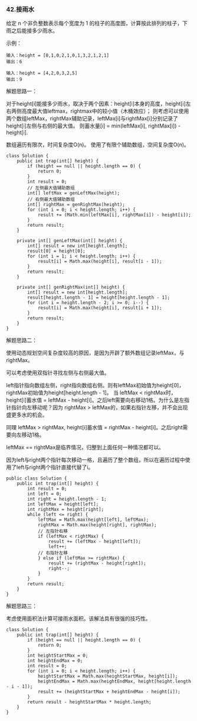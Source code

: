 ### 42.接雨水

给定 n 个非负整数表示每个宽度为 1 的柱子的高度图，计算按此排列的柱子，下雨之后能接多少雨水。

示例：

```
输入：height = [0,1,0,2,1,0,1,3,2,1,2,1]
输出：6
```

```
输入：height = [4,2,0,3,2,5]
输出：9
```

解题思路一：

对于height[i]能接多少雨水，取决于两个因素：height[i]本身的高度，height[i]左右两侧高度最大值leftmax，rightmax中的较小值（木桶效应）；
则考虑可以使用两个数组leftMax，rightMax辅助记录，leftMax[i]与rightMax[i]分别记录了height[i]左侧与右侧的最大值。
则蓄水量[i] = min(leftMax[i], rightMax[i]) - height[i].

数组遍历有限次，时间复杂度O(n)。
使用了有限个辅助数组，空间复杂度O(n)。

```
class Solution {
    public int trap(int[] height) {
        if (height == null || height.length == 0) {
            return 0;
        }
        int result = 0;
        // 左侧最大值辅助数组
        int[] leftMax = genLeftMax(height);
        // 右侧最大值辅助数组
        int[] rightMax = genRightMax(height);
        for (int i = 0; i < height.length; i++) {
            result += (Math.min(leftMax[i], rightMax[i]) - height[i]);
        }
        return result;
    }

    private int[] genLeftMax(int[] height) {
        int[] result = new int[height.length];
        result[0] = height[0];
        for (int i = 1; i < height.length; i++) {
            result[i] = Math.max(height[i], result[i - 1]);
        }
        return result;
    }

    private int[] genRightMax(int[] height) {
        int[] result = new int[height.length];
        result[height.length - 1] = height[height.length - 1];
        for (int i = height.length - 2; i >= 0; i--) {
            result[i] = Math.max(height[i], result[i + 1]);
        }
        return result;
    }
}
```

解题思路二：

使用动态规划空间复杂度较高的原因，是因为开辟了额外数组记录leftMax，与rightMax。

可以考虑使用双指针寻找左侧与右侧最大值。

left指针指向数组左侧，right指向数组右侧。则有leftMax初始值为height[0]，rightMax初始值为height[height.length - 1]。
当 leftMax < rightMax时，height[i]蓄水值 = leftMax - height[i]。之后left需要向右移动1格。为什么是左指针指针向左移动呢？因为 rightMax > leftMax的，如果右指针左移，并不会出现盛更多水的机会。

同理 leftMax > rightMax, height[i]蓄水值 = rightMax - height[i]。之后right需要向左移动1格。

leftMax == rightMax是临界情况，归整到上面任何一种情况都可以。

因为left与right两个指针每次移动一格，且遍历了整个数组，所以在遍历过程中使用了left与right两个指针直接代替了i。

```
public class Solution {
    public int trap(int[] height) {
        int result = 0;
        int left = 0;
        int right = height.length - 1;
        int leftMax = height[left];
        int rightMax = height[right];
        while (left <= right) {
            leftMax = Math.max(height[left], leftMax);
            rightMax = Math.max(height[right], rightMax);
            // 左指针右移
            if (leftMax < rightMax) {
                result += (leftMax - height[left]);
                left++;
            // 右指针左移 
            } else if (leftMax >= rightMax) {
                result += (rightMax - height[right]);
                right--;
            }
        }
        return result;
    }
}
```


解题思路三：

考虑使用面积法计算可接雨水面积。该解法具有很强的技巧性。

```
class Solution {
    public int trap(int[] height) {
        if (height == null || height.length == 0) {
            return 0;
        }
        int heightStartMax = 0;
        int heightEndMax = 0;
        int result = 0;
        for (int i = 0; i < height.length; i++) {
            heightStartMax = Math.max(heightStartMax, height[i]);
            heightEndMax = Math.max(heightEndMax, height[height.length - i - 1]);
            result += (heightStartMax + heightEndMax - height[i]);
        }
        return result - heightStartMax * height.length;
    }
}
```
